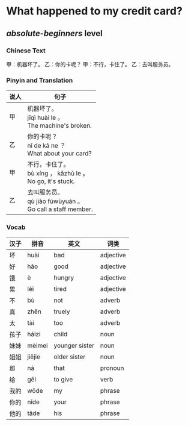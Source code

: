 # What happened to my credit card?
## *absolute-beginners* level

### Chinese Text
甲：机器坏了。
乙：你的卡呢？
甲：不行，卡住了。
乙：去叫服务员。

### Pinyin and Translation
|说人|句子|
|----|----|
|甲|机器坏了。<br />jīqì huài le 。<br />The machine's broken.|
|乙|你的卡呢？<br />nǐ de kǎ ne ？<br />What about your card?|
|甲|不行，卡住了。<br />bù xíng ， kǎzhù le 。<br />No go, it's stuck.|
|乙|去叫服务员。<br />qù jiào fúwùyuán 。<br />Go call a staff member.|
### Vocab
|汉子|拼音|英文|词类|
|----|----|----|----|
|坏|huài|bad|adjective|
|好|hǎo|good|adjective|
|饿|è|hungry|adjective|
|累|lèi|tired|adjective|
|不|bù|not|adverb|
|真|zhēn|truely|adverb|
|太|tài|too|adverb|
|孩子|háizi|child|noun|
|妹妹|mèimei|younger sister|noun|
|姐姐|jiějie|older sister|noun|
|那|nà|that|pronoun|
|给|gěi|to give|verb|
|我的|wǒde|my|phrase|
|你的|nǐde|your|phrase|
|他的|tāde|his|phrase|